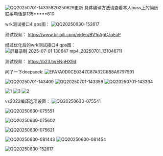 ![QQ20250701-143358](https://github.com/user-attachments/assets/3c9703fc-1352-4278-bfb2-edffdf13f03e)20250629更新  具体编译方法请查看本人boss上的简历   联系电话是135*****610



wrk测试接口4 qps图：
![QQ20250630-152617](https://github.com/user-attachments/assets/da3ea4b5-2657-4553-aa7a-e976055663bc)

测试视频：
https://www.bilibili.com/video/BV1pAgCzqEaP

经过优化后的wrk测试接口4  qps图：
![屏幕录制 2025-07-01 130647 mp4_20250701_131046711](https://github.com/user-attachments/assets/2b226413-54ba-4e75-bfbc-6b76f7176f50)

测试视频：
https://b23.tv/ENpHX9d

问了一下deepseek:
![EFA7A0D0CE0347C87A32C888A6797991](https://github.com/user-attachments/assets/61b0e129-a90a-46ff-bccf-8b848340e2fe)

![QQ20250701-143409](https://github.com/user-attachments/assets/adcc0e3c-f374-4797-83d2-255a996d5625)
![QQ20250701-143358](https://github.com/user-attachments/assets/db8e0513-7aa1-47af-8a70-8b96c7204e28)
![QQ20250701-143334](https://github.com/user-attachments/assets/074b0771-4915-4a8b-b97f-744dceb124f2)

![1](https://github.com/user-attachments/assets/3e800886-414b-42b5-bff2-e87364e1aa85)
![3](https://github.com/user-attachments/assets/2f5c65bd-7b20-4f62-88dc-9306dd27cae6)
![2](https://github.com/user-attachments/assets/6c53e51d-4153-40b8-b4fb-df662bc88998)


vs2022编译选项设置：
![QQ20250630-075541](https://github.com/user-attachments/assets/e48d1fee-c0fb-440d-bb53-1fc784cbc389)

![QQ20250630-075551](https://github.com/user-attachments/assets/6fd00da1-3e50-4a33-9172-64032b01911d)

![QQ20250630-075602](https://github.com/user-attachments/assets/b80ccb84-048f-4090-bc79-b6c5ac38d156)

![QQ20250630-075621](https://github.com/user-attachments/assets/64aeff04-3978-4fe6-a21f-99cbec8498dc)

![QQ20250630-081443](https://github.com/user-attachments/assets/544e0d9f-1f97-4960-8c10-c828d2b75d34)
![QQ20250630-081454](https://github.com/user-attachments/assets/97f3efe0-2a98-4dbb-bf97-fba6ebd34549)

![QQ20250630-152617](https://github.com/user-attachments/assets/0a570152-e83f-4566-be2b-ad7934b90886)

